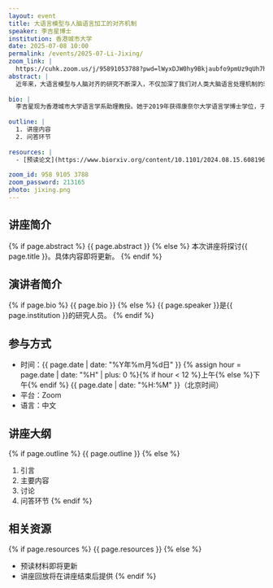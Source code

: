 ```yaml
---
layout: event
title: 大语言模型与人脑语言加工的对齐机制
speaker: 李吉星博士
institution: 香港城市大学
date: 2025-07-08 10:00
permalink: /events/2025-07-Li-Jixing/
zoom_link: |
  https://cuhk.zoom.us/j/95891053788?pwd=lWyxDJW0hy9Bkjaubfo9pmUz9qUh7h.1
abstract: |
  近年来，大语言模型与人脑对齐的研究不断深入，不仅加深了我们对人类大脑语言处理机制的理解，也为未来构建更类脑的人工智能系统提供了重要启示。在本次报告中，我将首先介绍一项基于fMRI数据的相关性研究。研究表明，与指令微调相比，模型规模的扩展更显著地增强了其对人脑语言信息的表征能力。随后，我将分享一项因果性研究，通过对大语言模型的特定模块或参数进行系统性屏蔽与扰动，来观察其在语言任务中的功能变化。结果显示，经过“损伤”处理的模型更容易表现出类似韦尼克失语症的语义障碍，而模拟布洛卡失语症中以句法受损为特征的语言障碍则相对困难。这一发现揭示了当前语言模型在模块化语言加工方面与人脑之间的异同。
  
bio: |
  李吉星现为香港城市大学语言学系助理教授。她于2019年获得康奈尔大学语言学博士学位，于2022年在纽约大学阿布扎比分校的语言神经科学实验室完成博士后研究。她的研究结合自然语言处理模型，探索人脑的语言加工机制，综合语言学、心理学、认知神经科学及自然语言处理等多个学科领域。其研究成果已发表于Nature Computational Science、 eLife、Journal of Neuroscience、Scientific Data、Imaging Neuroscience等期刊，以及 ACL 等自然语言处理顶级会议。担任Communications Psychology编委会成员。
  
outline: |
  1. 讲座内容
  2. 问答环节
  
resources: |
  - [预读论文](https://www.biorxiv.org/content/10.1101/2024.08.15.608196v4)
  
zoom_id: 958 9105 3788
zoom_password: 213165
photo: jixing.png
---
```


## 讲座简介

{% if page.abstract %}
{{ page.abstract }}
{% else %}
本次讲座将探讨{{ page.title }}。具体内容即将更新。
{% endif %}

## 演讲者简介

{% if page.bio %}
{{ page.bio }}
{% else %}
{{ page.speaker }}是{{ page.institution }}的研究人员。
{% endif %}

## 参与方式

- 时间：{{ page.date | date: "%Y年%m月%d日" }} {% assign hour = page.date | date: "%H" | plus: 0 %}{% if hour < 12 %}上午{% else %}下午{% endif %} {{ page.date | date: "%H:%M" }}（北京时间）
- 平台：Zoom
- 语言：中文

## 讲座大纲

{% if page.outline %}
{{ page.outline }}
{% else %}
1. 引言
2. 主要内容
3. 讨论
4. 问答环节
{% endif %}

## 相关资源

{% if page.resources %}
{{ page.resources }}
{% else %}
- 预读材料即将更新
- 讲座回放将在讲座结束后提供
{% endif %}
